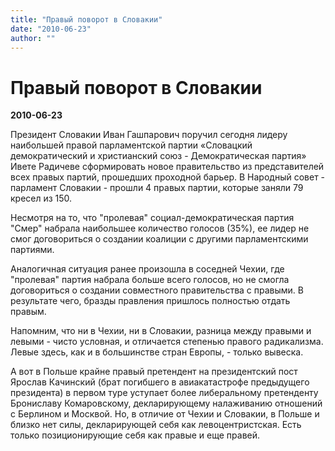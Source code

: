 ```yaml
---
title: "Правый поворот в Словакии"
date: "2010-06-23"
author: ""
---
```


# Правый поворот в Словакии

**2010-06-23** 

Президент Словакии Иван Гашпарович поручил сегодня лидеру наибольшей правой парламентской партии «Словацкий демократический и христианский союз - Демократическая партия» Ивете Радичеве сформировать новое правительство из представителей всех правых партий, прошедших проходной барьер. В Народный совет - парламент Словакии - прошли 4 правых партии, которые заняли 79 кресел из 150.

Несмотря на то, что "пролевая" социал-демократическая партия "Смер" набрала наибольшее количество голосов (35%), ее лидер не смог договориться о создании коалиции с другими парламентскими партиями.

Аналогичная ситуация ранее произошла в соседней Чехии, где "пролевая" партия набрала больше всего голосов, но не смогла договориться о создании совместного правительства с правыми. В результате чего, бразды правления пришлось полностью отдать правым.

Напомним, что ни в Чехии, ни в Словакии, разница между правыми и левыми - чисто условная, и отличается степенью правого радикализма. Левые здесь, как и в большинстве стран Европы, - только вывеска.

А вот в Польше крайне правый претендент на президентский пост Ярослав Качинский (брат погибшего в авиакатастрофе предыдущего президента) в первом туре уступает более либеральному претенденту Брониславу Комаровскому, декларирующему налаживанию отношений с Берлином и Москвой. Но, в отличие от Чехии и Словакии, в Польше и близко нет силы, декларирующей себя как левоцентристская. Есть только позиционирующие себя как правые и еще правей.